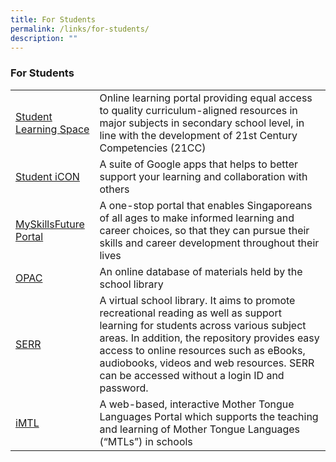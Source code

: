 ```yaml
---
title: For Students
permalink: /links/for-students/
description: ""
---
```

### For Students

|  	|  	|
|---	|---	|
| [Student Learning Space](https://vle.learning.moe.edu.sg/login) 	| Online learning portal providing equal access to quality curriculum-aligned resources in major subjects in secondary school level, in line with the development of 21st Century Competencies (21CC) 	|
| [Student iCON](https://workspace.google.com/dashboard)  	| A suite of Google apps that helps to better support your learning and collaboration with others 	|
| [MySkillsFuture Portal](https://www.myskillsfuture.sg/content/student/en/secondary.html)	| A one-stop portal that enables Singaporeans of all ages to make informed learning and career choices, so that they can pursue their skills and career development throughout their lives 	|
| [OPAC](https://schoolibrary.moe.edu.sg/kranjisec/cgi-bin/spydus.exe/MSGTRN/WPAC/HOME) 	| An online database of materials held by the school library 	|
| [SERR](https://schoolibrary.moe.edu.sg/eresourcessec/cgi-bin/spydus.exe/MSGTRN/WPAC/HOME) 	| A virtual school library. It aims to promote recreational reading as well as support learning for students across various subject areas. In addition, the repository provides easy access to online resources such as eBooks, audiobooks, videos and web resources. SERR can be accessed without a login ID and password. 	|
| [iMTL](https://imtl.moe.edu.sg/cos/o.x?c=/ca7_imtl/user&func=login) 	| A web-based, interactive Mother Tongue Languages Portal which supports the teaching and learning of Mother Tongue Languages (“MTLs”) in schools 	|